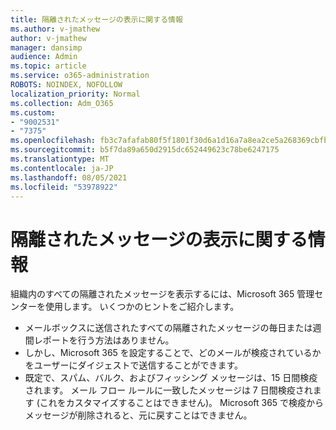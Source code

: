 ```yaml
---
title: 隔離されたメッセージの表示に関する情報
ms.author: v-jmathew
author: v-jmathew
manager: dansimp
audience: Admin
ms.topic: article
ms.service: o365-administration
ROBOTS: NOINDEX, NOFOLLOW
localization_priority: Normal
ms.collection: Adm_O365
ms.custom:
- "9002531"
- "7375"
ms.openlocfilehash: fb3c7afafab80f5f1801f30d6a1d16a7a8ea2ce5a268369cbfb41787e7a2cbc4
ms.sourcegitcommit: b5f7da89a650d2915dc652449623c78be6247175
ms.translationtype: MT
ms.contentlocale: ja-JP
ms.lasthandoff: 08/05/2021
ms.locfileid: "53978922"
---
```

# <a name="info-about-viewing-quarantined-messages"></a>隔離されたメッセージの表示に関する情報

組織内のすべての隔離されたメッセージを表示するには、Microsoft 365 管理センターを使用します。 いくつかのヒントをご紹介します。

- メールボックスに送信されたすべての隔離されたメッセージの毎日または週間レポートを行う方法はありません。
- しかし、Microsoft 365 を設定することで、どのメールが検疫されているかをユーザーにダイジェストで送信することができます。
- 既定で、スパム、バルク、およびフィッシング メッセージは、15 日間検疫されます。 メール フロー ルールに一致したメッセージは 7 日間検疫されます (これをカスタマイズすることはできません)。 Microsoft 365 で検疫からメッセージが削除されると、元に戻すことはできません。

